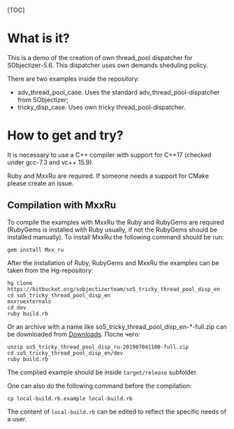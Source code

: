 [TOC]

# What is it?

This is a demo of the creation of own thread_pool dispatcher for SObjectizer-5.6.
This dispatcher uses own demands sheduling policy.

There are two examples inside the repository:

* adv_thread_pool_case. Uses the standard adv_thread_pool-dispatcher from SObjectizer;
* tricky_disp_case. Uses own tricky thread_pool-dispatcher.

# How to get and try?

It is necessary to use a C++ compiler with support for C++17 (checked under gcc-7.3 and vc++ 15.9).

Ruby and MxxRu are required. If someone needs a support for CMake please create an issue.

## Compilation with MxxRu

To compile the examples with MxxRu the Ruby and RubyGems are required (RubyGems is installed with Ruby usually, if not the RubyGems should be installed manually).
To install MxxRu the following command should be run:

~~~~~{.sh}
gem install Mxx_ru
~~~~~

After the installation of Ruby, RubyGems and MxxRu the examples can be taken from the Hg-repository:

~~~~~{.sh}
hg clone https://bitbucket.org/sobjectizerteam/so5_tricky_thread_pool_disp_en
cd so5_tricky_thread_pool_disp_en
mxxruexternals
cd dev
ruby build.rb
~~~~~

Or an archive with a name like so5_tricky_thread_pool_disp_en-*-full.zip can be downloaded from [Downloads](https://bitbucket.org/sobjectizerteam/so5_tricky_thread_pool_disp_en/downloads/). После чего:

~~~~~{.sh}
unzip so5_tricky_thread_pool_disp_ru-201907041100-full.zip
cd so5_tricky_thread_pool_disp_en/dev
ruby build.rb
~~~~~

The complied example should be inside `target/release` subfolder.

One can also do the following command before the compilation:

~~~~~{.sh}
cp local-build.rb.example local-build.rb
~~~~~

The content of `local-build.rb` can be edited to reflect the specific needs of a user.
